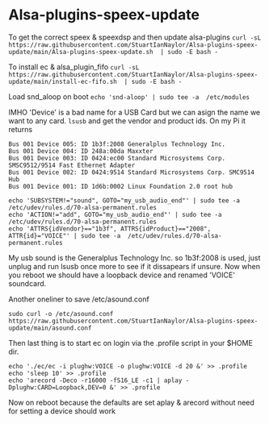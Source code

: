 # Alsa-plugins-speex-update

To get the correct speex & speexdsp and then update alsa-plugins
```curl -sL https://raw.githubusercontent.com/StuartIanNaylor/Alsa-plugins-speex-update/main/Alsa-plugins-speex-update.sh  | sudo -E bash -```

To install ec & alsa_plugin_fifo
```curl -sL https://raw.githubusercontent.com/StuartIanNaylor/Alsa-plugins-speex-update/main/install-ec-fifo.sh  | sudo -E bash -```

Load snd_aloop on boot
```echo 'snd-aloop' | sudo tee -a  /etc/modules```

IMHO 'Device' is a bad name for a USB Card but we can asign the name we want to any card.
`lsusb` and get the vendor and product ids. On my Pi it returns

```
Bus 001 Device 005: ID 1b3f:2008 Generalplus Technology Inc.
Bus 001 Device 004: ID 248a:00da Maxxter
Bus 001 Device 003: ID 0424:ec00 Standard Microsystems Corp. SMSC9512/9514 Fast Ethernet Adapter
Bus 001 Device 002: ID 0424:9514 Standard Microsystems Corp. SMC9514 Hub
Bus 001 Device 001: ID 1d6b:0002 Linux Foundation 2.0 root hub
```
```
echo 'SUBSYSTEM!="sound", GOTO="my_usb_audio_end"' | sudo tee -a  /etc/udev/rules.d/70-alsa-permanent.rules
echo 'ACTION!="add", GOTO="my_usb_audio_end"' | sudo tee -a  /etc/udev/rules.d/70-alsa-permanent.rules
echo 'ATTRS{idVendor}=="1b3f", ATTRS{idProduct}=="2008", ATTR{id}="VOICE"' | sudo tee -a  /etc/udev/rules.d/70-alsa-permanent.rules
```
My usb sound is the Generalplus Technology Inc. so 1b3f:2008 is used, just unplug and run lsusb once more to see if it dissapears if unsure.
Now when you reboot we should have a loopback device and renamed 'VOICE' soundcard.

Another oneliner to save /etc/asound.conf

`sudo curl -o /etc/asound.conf https://raw.githubusercontent.com/StuartIanNaylor/Alsa-plugins-speex-update/main/asound.conf`

Then last thing is to start ec on login via the .profile script in your $HOME dir.

```
echo './ec/ec -i plughw:VOICE -o plughw:VOICE -d 20 &' >> .profile
echo 'sleep 10' >> .profile
echo 'arecord -Deco -r16000 -fS16_LE -c1 | aplay -Dplughw:CARD=Loopback,DEV=0 &' >> .profile
```

Now on reboot because the defaults are set aplay & arecord without need for setting a device should work


